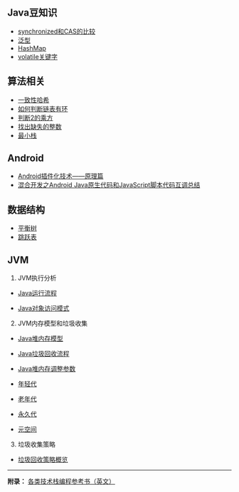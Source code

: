 ## Java豆知识

- [synchronized和CAS的比较](/cashe-synchronized-de-bi-jiao.md)
- [泛型](/fan-xing.md)
- [HashMap](/hashmap.md)
- [volatile关键字](/volatileguan-jian-zi.md)

## 算法相关

- [一致性哈希](/yi-zhi-xing-ha-xi.md)
- [如何判断链表有环](https://mp.weixin.qq.com/s?__biz=MzIxMjE5MTE1Nw==&mid=2653189798&idx=1&sn=c35c259d0a4a26a2ee6205ad90d0b2e1&chksm=8c99047cbbee8d6a452fbb171133551553a825c83fb8b0cc66210dcda842c61157a07baaeb6b&scene=21#wechat_redirect)
- [判断2的乘方](https://mp.weixin.qq.com/s?__biz=MzIxMjE5MTE1Nw==&mid=2653190199&idx=1&sn=3d22e6bc95b66635dd6a36c5900ac401&chksm=8c990aedbbee83fb2ddbbc6f2ff932f2a1358b9882e42a142f80a60f6afd8373d495d07046e3&scene=21#wechat_redirect)
- [找出缺失的整数](/zhao-chu-que-shi-de-zheng-shu.md) 
- [最小栈](/zui-xiao-zhan.md)

## Android

- [Android插件化技术——原理篇](https://mp.weixin.qq.com/s/Uwr6Rimc7Gpnq4wMFZSAag)
- [混合开发之Android Java原生代码和JavaScript脚本代码互调总结](/hun-he-kai-fa-zhi-android-java-yuan-sheng-dai-ma-he-javascript-jiao-ben-dai-ma-hu-diao-zong-jie.md)

## 数据结构

- [平衡树](/ping-heng-shu.md)
- [跳跃表](/tiao-yue-biao.md)

## JVM

1. JVM执行分析

 - [Java运行流程](/javanei-cun-mo-xing.md)

 - [Java对象访问模式](/javadui-xiang-fang-wen-mo-shi.md)

2. JVM内存模型和垃圾收集

 - [Java堆内存模型](/jvmla-ji-shou-ji-ff08-java-dui-nei-cun-mo-xing-ff09.md)

 - [Java垃圾回收流程](/jvmla-ji-shou-ji-ff08-java-la-ji-hui-shou-liu-cheng-ff09.md)

 - [Java堆内存调整参数](/jvmla-ji-shou-ji-ff08-java-dui-nei-cun-diao-zheng-can-shu-ff09.md)

 - [年轻代](/jvm06jvm-la-ji-shou-ji-ff08-nian-qing-dai-ff09.md)

 - [老年代](/jvmjvm-la-ji-shou-ji-ff08-lao-nian-dai-ff09.md)

 - [永久代](/jvmjvm-la-ji-shou-ji-ff08-yong-jiu-dai-ff09.md)
 
 - [元空间](/jvmjvm-la-ji-shou-ji-ff08-yuan-kong-jian-ff09.md)
 
3. 垃圾收集策略

 - [垃圾回收策略概览](/jvmjvm-la-ji-shou-ji-ce-lve-ff08-la-ji-hui-shou-ce-lve-gai-lan-ff09.md)


---

**附录：** [各类技术栈编程参考书（英文）](http://goalkicker.com/) 
